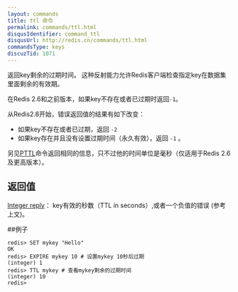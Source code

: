 ```yaml
---
layout: commands
title: ttl 命令
permalink: commands/ttl.html
disqusIdentifier: command_ttl
disqusUrl: http://redis.cn/commands/ttl.html
commandsType: keys
discuzTid: 1071
---
```


返回key剩余的过期时间。
这种反射能力允许Redis客户端检查指定key在数据集里面剩余的有效期。

在Redis 2.6和之前版本，如果key不存在或者已过期时返回`-1`。

从Redis2.8开始，错误返回值的结果有如下改变：

* 如果key不存在或者已过期，返回 `-2` 
* 如果key存在并且没有设置过期时间（永久有效），返回 `-1` 。

另见[PTTL](/commands/pttl.html)命令返回相同的信息，只不过他的时间单位是毫秒（仅适用于Redis 2.6及更高版本）。

## 返回值

[Integer reply](/topics/protocol.html#integer-reply)： key有效的秒数（TTL in seconds）,或者一个负值的错误 (参考上文)。

##例子
	
	redis> SET mykey "Hello"
	OK
	redis> EXPIRE mykey 10 # 设置mykey 10秒后过期
	(integer) 1
	redis> TTL mykey # 查看mykey剩余的过期时间
	(integer) 10
	redis> 
